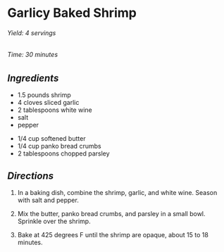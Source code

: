 # Garlicy Baked Shrimp

######  Yield: 4 servings
######  Time: 30 minutes

##  *Ingredients*

- 1.5 pounds shrimp
- 4 cloves sliced garlic
- 2 tablespoons white wine
- salt
- pepper
<!-- -->
- 1/4 cup softened butter
- 1/4 cup panko bread crumbs
- 2 tablespoons chopped parsley

##  *Directions*

1. In a baking dish, combine the shrimp, garlic, and white wine.  Season
with salt and pepper.

2. Mix the butter, panko bread crumbs, and parsley in a small bowl.
Sprinkle over the shrimp.

3. Bake at 425 degrees F until the shrimp are opaque, about 15 to 18
minutes.